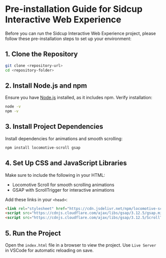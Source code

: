 
# Pre-installation Guide for Sidcup Interactive Web Experience

Before you can run the Sidcup Interactive Web Experience project, please follow these pre-installation steps to set up your environment:

## 1. Clone the Repository
```bash
git clone <repository-url>
cd <repository-folder>
```

## 2. Install Node.js and npm
Ensure you have [Node.js](https://nodejs.org/en/download/) installed, as it includes npm. Verify installation:
```bash
node -v
npm -v
```

## 3. Install Project Dependencies
Install dependencies for animations and smooth scrolling:
```bash
npm install locomotive-scroll gsap
```

## 4. Set Up CSS and JavaScript Libraries
Make sure to include the following in your HTML:
- Locomotive Scroll for smooth scrolling animations
- GSAP with ScrollTrigger for interactive animations

Add these links in your `<head>`:
```html
<link rel="stylesheet" href="https://cdn.jsdelivr.net/npm/locomotive-scroll@3.5.4/dist/locomotive-scroll.css">
<script src="https://cdnjs.cloudflare.com/ajax/libs/gsap/3.12.5/gsap.min.js"></script>
<script src="https://cdnjs.cloudflare.com/ajax/libs/gsap/3.12.5/ScrollTrigger.min.js"></script>
```

## 5. Run the Project
Open the `index.html` file in a browser to view the project. Use `Live Server` in VSCode for automatic reloading on save.
